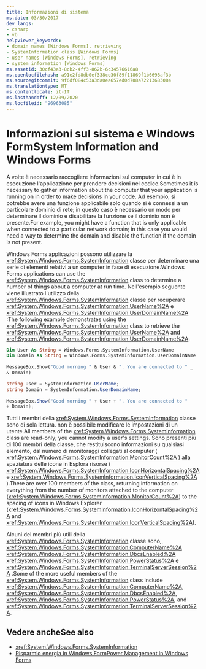 ```yaml
---
title: Informazioni di sistema
ms.date: 03/30/2017
dev_langs:
- csharp
- vb
helpviewer_keywords:
- domain names [Windows Forms], retrieving
- SystemInformation class [Windows Forms]
- user names [Windows Forms], retrieving
- system information [Windows Forms]
ms.assetid: 30cf43a3-8cb2-4ff3-862b-6c34576616a8
ms.openlocfilehash: a91e2fd8db0ef338ce30f89f11869f1b6698af3b
ms.sourcegitcommit: 9f6df084c53a3da0ea657ed0d708a72213683084
ms.translationtype: MT
ms.contentlocale: it-IT
ms.lasthandoff: 12/09/2020
ms.locfileid: "96963085"
---
```

# <a name="system-information-and-windows-forms"></a><span data-ttu-id="ea91e-102">Informazioni sul sistema e Windows Form</span><span class="sxs-lookup"><span data-stu-id="ea91e-102">System Information and Windows Forms</span></span>
<span data-ttu-id="ea91e-103">A volte è necessario raccogliere informazioni sul computer in cui è in esecuzione l'applicazione per prendere decisioni nel codice.</span><span class="sxs-lookup"><span data-stu-id="ea91e-103">Sometimes it is necessary to gather information about the computer that your application is running on in order to make decisions in your code.</span></span> <span data-ttu-id="ea91e-104">Ad esempio, si potrebbe avere una funzione applicabile solo quando si è connessi a un particolare dominio di rete; in questo caso è necessario un modo per determinare il dominio e disabilitare la funzione se il dominio non è presente.</span><span class="sxs-lookup"><span data-stu-id="ea91e-104">For example, you might have a function that is only applicable when connected to a particular network domain; in this case you would need a way to determine the domain and disable the function if the domain is not present.</span></span>  
  
 <span data-ttu-id="ea91e-105">Windows Forms applicazioni possono utilizzare la <xref:System.Windows.Forms.SystemInformation> classe per determinare una serie di elementi relativi a un computer in fase di esecuzione.</span><span class="sxs-lookup"><span data-stu-id="ea91e-105">Windows Forms applications can use the <xref:System.Windows.Forms.SystemInformation> class to determine a number of things about a computer at run time.</span></span> <span data-ttu-id="ea91e-106">Nell'esempio seguente viene illustrato l'utilizzo della <xref:System.Windows.Forms.SystemInformation> classe per recuperare <xref:System.Windows.Forms.SystemInformation.UserName%2A> e <xref:System.Windows.Forms.SystemInformation.UserDomainName%2A> :</span><span class="sxs-lookup"><span data-stu-id="ea91e-106">The following example demonstrates using the <xref:System.Windows.Forms.SystemInformation> class to retrieve the <xref:System.Windows.Forms.SystemInformation.UserName%2A> and <xref:System.Windows.Forms.SystemInformation.UserDomainName%2A>:</span></span>  
  
```vb  
Dim User As String = Windows.Forms.SystemInformation.UserName  
Dim Domain As String = Windows.Forms.SystemInformation.UserDomainName  
  
MessageBox.Show("Good morning " & User & ". You are connected to " _  
& Domain)  
```  
  
```csharp  
string User = SystemInformation.UserName;  
string Domain = SystemInformation.UserDomainName;  
  
MessageBox.Show("Good morning " + User + ". You are connected to "
+ Domain);
```  
  
 <span data-ttu-id="ea91e-107">Tutti i membri della <xref:System.Windows.Forms.SystemInformation> classe sono di sola lettura. non è possibile modificare le impostazioni di un utente.</span><span class="sxs-lookup"><span data-stu-id="ea91e-107">All members of the <xref:System.Windows.Forms.SystemInformation> class are read-only; you cannot modify a user's settings.</span></span> <span data-ttu-id="ea91e-108">Sono presenti più di 100 membri della classe, che restituiscono informazioni su qualsiasi elemento, dal numero di monitoraggi collegati al computer ( <xref:System.Windows.Forms.SystemInformation.MonitorCount%2A> ) alla spaziatura delle icone in Esplora risorse ( <xref:System.Windows.Forms.SystemInformation.IconHorizontalSpacing%2A> e <xref:System.Windows.Forms.SystemInformation.IconVerticalSpacing%2A> ).</span><span class="sxs-lookup"><span data-stu-id="ea91e-108">There are over 100 members of the class, returning information on everything from the number of monitors attached to the computer (<xref:System.Windows.Forms.SystemInformation.MonitorCount%2A>) to the spacing of icons in Windows Explorer (<xref:System.Windows.Forms.SystemInformation.IconHorizontalSpacing%2A> and <xref:System.Windows.Forms.SystemInformation.IconVerticalSpacing%2A>).</span></span>  
  
 <span data-ttu-id="ea91e-109">Alcuni dei membri più utili della <xref:System.Windows.Forms.SystemInformation> classe sono,, <xref:System.Windows.Forms.SystemInformation.ComputerName%2A> <xref:System.Windows.Forms.SystemInformation.DbcsEnabled%2A> <xref:System.Windows.Forms.SystemInformation.PowerStatus%2A> e <xref:System.Windows.Forms.SystemInformation.TerminalServerSession%2A> .</span><span class="sxs-lookup"><span data-stu-id="ea91e-109">Some of the more useful members of the <xref:System.Windows.Forms.SystemInformation> class include <xref:System.Windows.Forms.SystemInformation.ComputerName%2A>, <xref:System.Windows.Forms.SystemInformation.DbcsEnabled%2A>, <xref:System.Windows.Forms.SystemInformation.PowerStatus%2A>, and <xref:System.Windows.Forms.SystemInformation.TerminalServerSession%2A>.</span></span>  
  
## <a name="see-also"></a><span data-ttu-id="ea91e-110">Vedere anche</span><span class="sxs-lookup"><span data-stu-id="ea91e-110">See also</span></span>

- <xref:System.Windows.Forms.SystemInformation>
- [<span data-ttu-id="ea91e-111">Risparmio energia in Windows Form</span><span class="sxs-lookup"><span data-stu-id="ea91e-111">Power Management in Windows Forms</span></span>](power-management-in-windows-forms.md)
